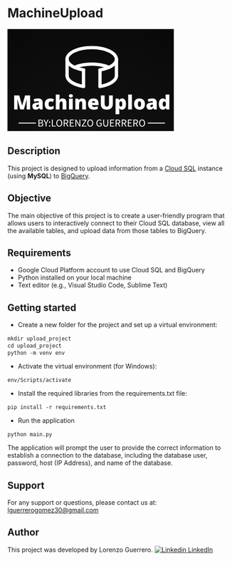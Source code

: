 # MachineUpload
![UploadMachine](/images/logo.PNG)
## Description
This project is designed to upload information from a [Cloud SQL](http://cloud.google.com/sql) instance (using **MySQL**) to [BigQuery](https://cloud.google.com/bigquery).

## Objective
The main objective of this project is to create a user-friendly program that allows users to interactively connect to their Cloud SQL database, view all the available tables, and upload data from those tables to BigQuery.

## Requirements
- Google Cloud Platform account to use Cloud SQL and BigQuery
- Python installed on your local machine
- Text editor (e.g., Visual Studio Code, Sublime Text) 

## Getting started
- Create a new folder for the project and set up a virtual environment:
```shell
mkdir upload_project
cd upload_project
python -m venv env
```
- Activate the virtual environment (for Windows):
```shell
env/Scripts/activate
```
- Install the required libraries from the requirements.txt file:
```shell
pip install -r requirements.txt
```
- Run the application
```shell
python main.py
```

The application will prompt the user to provide the correct information to establish a connection to the database, including the database user, password, host (IP Address), and name of the database.

## Support
For any support or questions, please contact us at: lguerrerogomez30@gmail.com
## Author
This project was developed by Lorenzo Guerrero.
[![Linkedin](https://i.stack.imgur.com/gVE0j.png) LinkedIn](https://www.linkedin.com/lorenzoguerrero17)
&nbsp;
